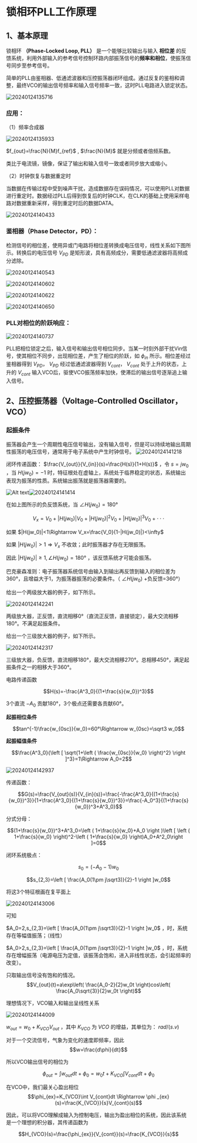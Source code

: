 # 锁相环PLL工作原理

## 1、基本原理
锁相环 **（Phase-Locked Loop, PLL）** 是一个能够比较输出与输入 **相位差** 的反馈系统，利用外部输入的参考信号控制环路内部振荡信号的**频率和相位**，使振荡信号同步至参考信号。

简单的PLL由鉴相器、低通滤波器和压控振荡器闭环组成。通过反复的鉴相和调整，最终VCO的输出信号频率和输入信号频率一致，这时PLL电路进入锁定状态。

![20240124135716](https://cdn.jsdelivr.net/gh/xupengfeir/Notes-and-Articles/Image/20240124135716.png)

### 应用：

（1）频率合成器

![20240124135933](https://cdn.jsdelivr.net/gh/xupengfeir/Notes-and-Articles/Image/20240124135933.png)

 $f_{out}=\frac{N}{M}f_{ref}$ ,  $\frac{N}{M}$ 就是分频或者倍频系数。

类比于电流镜，镜像，保证了输出和输入信号一致或者同步放大或缩小。

（2）时钟恢复与数据重定时

当数据在传输过程中受到噪声干扰，造成数据存在误码情况，可以使用PLL对数据进行重定时。数据经过PLL后得到恢复后的时钟CLK，在CLK的基础上使用采样电路对数据重新采样，得到重定时后的数据DATA。

![20240124140433](https://cdn.jsdelivr.net/gh/xupengfeir/Notes-and-Articles/Image/20240124140433.png)


### 鉴相器（Phase Detector，PD）：
检测信号的相位差，使用异或门电路将相位差转换成电压信号，线性关系如下图所示。转换后的电压信号 $V_{PD}$ 是矩形波，具有高频成分，需要低通滤波器将高频成分滤除。

![20240124140543](https://cdn.jsdelivr.net/gh/xupengfeir/Notes-and-Articles/Image/20240124140543.png)

![20240124140602](https://cdn.jsdelivr.net/gh/xupengfeir/Notes-and-Articles/Image/20240124140602.png)

![20240124140622](https://cdn.jsdelivr.net/gh/xupengfeir/Notes-and-Articles/Image/20240124140622.png)

![20240124140650](https://cdn.jsdelivr.net/gh/xupengfeir/Notes-and-Articles/Image/20240124140650.png)

### PLL对相位的阶跃响应：
![20240124140737](https://cdn.jsdelivr.net/gh/xupengfeir/Notes-and-Articles/Image/20240124140737.png)

PLL把相位锁定之后，输入信号和输出信号相位同步。当某一时刻外部干扰Vin信号，使其相位不同步，出现相位差，产生了相位的阶跃，如 $\phi_{in}$ 所示。相位差经过鉴相器得到 $V_{PD}$， $V_{PD}$ 经过低通滤波器得到 $V_{cont}$， $V_{cont}$ 处于上升的状态，上升的 $V_{cont}$ 输入VCO后，驱使VCO振荡频率加快，使滞后的输出信号逐渐追上输入信号。


## 2、压控振荡器（Voltage-Controlled Oscillator，VCO）

### 起振条件
振荡器会产生一个周期性电压信号输出，没有输入信号，但是可以持续地输出周期性振荡的电压信号，通常用于电子系统中产生时钟信号。
![20240124141218](https://cdn.jsdelivr.net/gh/xupengfeir/Notes-and-Articles/Image/20240124141218.png)

闭环传递函数： $\frac{V_{out}}{V_{in}}(s)=\frac{H(s)}{1+H(s)}$ ，令 $s=jw_0$ ，当 $H(jw_0)=-1$ 时，特征根处在虚轴上，系统处于临界稳定的状态，系统输出表现为振荡的性质。系统输出振荡就是振荡器需要的。

![Alt text](image-10.png)![20240124141414](https://cdn.jsdelivr.net/gh/xupengfeir/Notes-and-Articles/Image/20240124141414.png)

在如上图所示的负反馈系统，当  $\angle H(jw_0)=180°$

$$V_x=V_0+|H(jw_0)|V_0+|H(jw_0)|^2V_0+|H(jw_0)|^3V_0+\cdot\cdot\cdot$$

如果  $|H(jw_0)|<1\Rightarrow V_x=\frac{V_0}{1-|H(jw_0)|}<\infty$

如果 $|H(jw_0)|>1\Rightarrow V_x$ 不收敛；此时振荡器才存在无限振荡。

因此 $|H(jw_0)|\ge1,\angle H(jw_0)=180°$ ，该反馈系统才可能会振荡。

巴克豪森准则：电子振荡器系统信号由输入到输出再反馈到输入的相位差为360°，且增益大于1，为振荡器振荡的必要条件。（ $\angle H(jw_0)$ +负反馈=360°）

给出一个两级放大器的例子，如下所示。

![20240124142241](https://cdn.jsdelivr.net/gh/xupengfeir/Notes-and-Articles/Image/20240124142241.png)

两级放大器，正反馈，直流相移0°（直流正反馈，直接锁定），最大交流相移180°。不满足起振条件。

给出一个三级放大器的例子，如下所示。

![20240124142317](https://cdn.jsdelivr.net/gh/xupengfeir/Notes-and-Articles/Image/20240124142317.png)

三级放大器，负反馈，直流相移180°，最大交流相移270°。总相移450°，满足起振条件之一的相移大于360°。

电路传递函数

$$H(s)=-\frac{A^3_0}{(1+\frac{s}{w_0})^3}$$

3个直流 $-A_0$ 贡献180°，3个极点还需要各贡献60°。

**起振相位条件**

$$tan^{-1}\frac{w_{0sc}}{w_0}=60°\Rightarrow w_{0sc}=\sqrt3 w_0$$

**起振幅值条件**

$$\frac{A^3_0}{\left [ \sqrt{1+\left ( \frac{w_{0sc}}{w_0} \right)^2} \right ]^3}=1\Rightarrow A_0=2$$

![20240124142937](https://cdn.jsdelivr.net/gh/xupengfeir/Notes-and-Articles/Image/20240124142937.png)

传递函数：

$$G(s)=\frac{V_{out}(s)}{V_{in}(s)}=\frac{-\frac{A^3_0}{(1+\frac{s}{w_0})^3}}{1+\frac{A^3_0}{(1+\frac{s}{w_0})^3}}=\frac{-A_0^3}{(1+\frac{s}{w_0})^3+A^3_0}$$

分式分母：

$$(1+\frac{s}{w_0})^3+A^3_0=\left ( 1+\frac{s}{w_0}+A_0 \right )\left [ \left ( 1+\frac{s}{w_0} \right)^2-\left ( 1+\frac{s}{w_0} \right)A_0+A^2_0\right ]=0$$

闭环系统极点：

$$s_0=(-A_0-1)w_0$$

$$s_{2,3}=\left [ \frac{A_0(1\pm j\sqrt3)}{2}-1 \right ]w_0$$

将这3个特征根画在复平面上

![20240124143006](https://cdn.jsdelivr.net/gh/xupengfeir/Notes-and-Articles/Image/20240124143006.png)

可知

 $A_0=2,s_{2,3}=\left [ \frac{A_0(1\pm j\sqrt3)}{2}-1 \right ]w_0$ ，时，系统存在等幅值振荡；（线性）

 $A_0>2,s_{2,3}=\left [ \frac{A_0(1\pm j\sqrt3)}{2}-1 \right ]w_0$ ，时，系统存在增幅振荡（电源电压为定值，该振荡会饱和，进入非线性状态，会引起频率的改变）。

只取输出信号没有饱和的情况。
$$V_{out}(t)=a\exp\left( \frac{A_0-2}{2}w_0t \right)cos\left( \frac{A_0\sqrt{3}}{2}w_0t \right)$$

理想情况下，VCO输入和输出呈线性关系

![20240124144009](https://cdn.jsdelivr.net/gh/xupengfeir/Notes-and-Articles/Image/20240124144009.png)

 $w_{out}=w_0+K_{VCO}V_{out}$ ，其中 $K_{VCO}$ 为  $VCO$  的增益，其单位为：  $rad/(s.v)$ 

对于一个交流信号，气象为变化的速度即频率，因此
$$w=\frac{d\phi}{dt}$$

所以VCO输出信号的相位为

$$\phi _{out}=\int w_{out}dt+\phi_0=w_0t+K_{VCO}\int V_{cont}dt+\phi_0$$

在VCO中，我们最关心盈出相位
$$\phi_{ex}=K_{VCO}\int V_{cont}dt \Rightarrow \phi _{ex}(s)=\frac{K_{VCO}}{s}V_{cont}(s)$$

因此，可以将VCO理解成输入为控制电压，输出为盈出相位的系统，因此该系统是一个理想的积分器，其传递函数为

$$H_{VCO}(s)=\frac{\phi_{ex}}{V_{cont}}(s)=\frac{K_{VCO}}{s}$$




